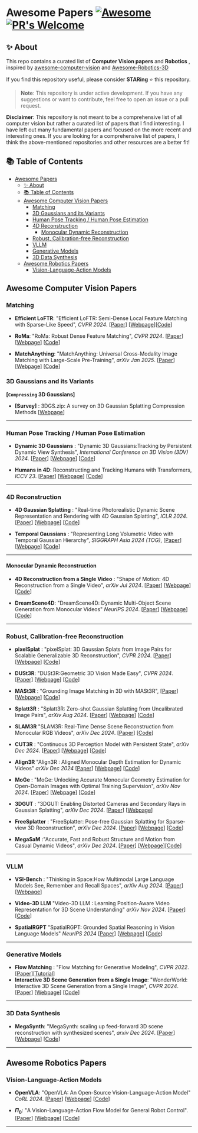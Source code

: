 # Awesome Papers [![Awesome](https://cdn.rawgit.com/sindresorhus/awesome/d7305f38d29fed78fa85652e3a63e154dd8e8829/media/badge.svg)](https://github.com/sindresorhus/awesome)  [![PR's Welcome](https://img.shields.io/badge/PRs-welcome-brightgreen.svg?style=flat)](http://makeapullrequest.com) 

## ✨ About

This repo contains a curated list of **Computer Vision papers** and **Robotics** , inspired by [awesome-computer-vision](https://github.com/jbhuang0604/awesome-computer-vision) and [Awesome-Robotics-3D
](https://github.com/zubair-irshad/Awesome-Robotics-3D)

If you find this repository useful, please consider **STARing** ⭐ this repository.

> **Note**: This repository is under active development. If you have any suggestions or want to contribute, feel free to open an issue or a pull request.

**Disclaimer**: This repository is not meant to be a comprehensive list of all computer vision but rather a curated list of papers that I find interesting. I have left out many fundamental papers and focused on the more recent and interesting ones. If you are looking for a comprehensive list of papers, I think the above-mentioned repositories and other resources are a better fit!

## 📚 Table of Contents
- [Awesome Papers   ](#awesome-papers---)
  - [✨ About](#-about)
  - [📚 Table of Contents](#-table-of-contents)
  - [Awesome Computer Vision Papers](#awesome-computer-vision-papers)
    - [Matching](#matching)
    - [3D Gaussians and its Variants](#3d-gaussians-and-its-variants)
    - [Human Pose Tracking / Human Pose Estimation](#human-pose-tracking--human-pose-estimation)
    - [4D Reconstruction](#4d-reconstruction)
      - [Monocular Dynamic Reconstruction](#monocular-dynamic-reconstruction)
    - [Robust, Calibration-free Reconstruction](#robust-calibration-free-reconstruction)
    - [VLLM](#vllm)
    - [Generative Models](#generative-models)
    - [3D Data Synthesis](#3d-data-synthesis)
  - [Awesome Robotics Papers](#awesome-robotics-papers)
    - [Vision-Language-Action Models](#vision-language-action-models)

## Awesome Computer Vision Papers

### Matching

* **Efficient LoFTR**: "Efficient LoFTR: Semi-Dense Local Feature Matching with Sparse-Like Speed", *CVPR 2024*. [[Paper](https://zju3dv.github.io/efficientloftr/files/EfficientLoFTR.pdf)] [[Webpage](https://zju3dv.github.io/efficientloftr/)][[Code](https://github.com/zju3dv/efficientloftr)]

* **RoMa**: "RoMa: Robust Dense Feature Matching", *CVPR 2024*. [[Paper](https://arxiv.org/abs/2305.15404)] [[Webpage](https://parskatt.github.io/RoMa/)] [[Code](https://github.com/Parskatt/RoMa)]

* **MatchAnything**: "MatchAnything: Universal Cross-Modality Image Matching with Large-Scale Pre-Training", *arXiv Jan 2025*. [[Paper](https://arxiv.org/abs/2501.07556)] [[Webpage](https://zju3dv.github.io/MatchAnything/)] [[Code](https://github.com/zju3dv/MatchAnything)]

### 3D Gaussians and its Variants

**[`Compressing` 3D Gaussians]**

* **[Survey]** : 3DGS.zip: A survey on 3D Gaussian Splatting Compression Methods [[Webpage](https://w-m.github.io/3dgs-compression-survey/)]

------------------------------

### Human Pose Tracking / Human Pose Estimation

* **Dynamic 3D Gaussians** : "Dynamic 3D Gaussians:Tracking by Persistent Dynamic View Synthesis", *International Conference on 3D Vision (3DV) 2024*. [[Paper](https://arxiv.org/pdf/2308.09713)] [[Webpage](https://dynamic3dgaussians.github.io/)] [[Code](https://github.com/JonathonLuiten/Dynamic3DGaussians)]

* **Humans in 4D**: Reconstructing and Tracking Humans with Transformers, *ICCV 23*. [[Paper](https://arxiv.org/pdf/2305.20091)] [[Webpage](https://shubham-goel.github.io/4dhumans/)] [[Code](https://github.com/shubham-goel/4D-Humans)]
------------------------------

### 4D Reconstruction

* **4D Gaussian Splatting** : "Real-time Photorealistic Dynamic Scene Representation and Rendering with 4D Gaussian Splatting", *ICLR 2024*. [[Paper](https://arxiv.org/pdf/2310.10642)] [[Webpage](https://fudan-zvg.github.io/4d-gaussian-splatting/)] [[Code](https://github.com/fudan-zvg/4d-gaussian-splatting)]


* **Temporal Gaussians** : "Representing Long Volumetric Video
with Temporal Gaussian Hierarchy", *SIGGRAPH Asia 2024 (TOG)*, [[Paper](https://arxiv.org/pdf/2412.09608)] [[Webpage](https://zju3dv.github.io/longvolcap/)] [[Code](https://github.com/zju3dv/EasyVolcap)]

------------------------------
#### Monocular Dynamic Reconstruction

* **4D Reconstruction from a Single Video** : "Shape of Motion:
4D Reconstruction from a Single Video", *arXiv Jul 2024*. [[Paper](https://arxiv.org/pdf/2405.02280)] [[Webpage](https://dreamscene4d.github.io/)] [[Code](https://github.com/dreamscene4d/dreamscene4d)]

* **DreamScene4D**: "DreamScene4D: Dynamic Multi-Object Scene Generation from Monocular Videos" *NeurIPS 2024*. [[Paper](https://arxiv.org/abs/2406.01584)] [[Webpage](https://www.anjiecheng.me/DreamScene4D)] [[Code](https://github.com/dreamscene4d/dreamscene4d)]

------------------------------


### Robust, Calibration-free Reconstruction

* **pixelSplat** : "pixelSplat: 3D Gaussian Splats from Image Pairs for Scalable Generalizable 3D Reconstruction", *CVPR 2024*. [[Paper](https://arxiv.org/pdf/2312.12337)] [[Webpage](https://davidcharatan.com/pixelsplat/)] [[Code](https://github.com/dcharatan/pixelsplat)]

* **DUSt3R**: "DUSt3R:Geometric 3D Vision Made Easy", *CVPR 2024*. [[Paper](https://arxiv.org/pdf/2312.14132)] [[Webpage](https://dust3r.europe.naverlabs.com/)] [[Code](https://github.com/naver/dust3r)]

* **MASt3R** : "Grounding Image Matching in 3D with MASt3R", [[Paper](https://arxiv.org/pdf/2406.09756)] [[Webpage](https://europe.naverlabs.com/blog/mast3r-matching-and-stereo-3d-reconstruction/)] [[Code](https://github.com/naver/mast3r)]

* **Splatt3R** : "Splatt3R: Zero-shot Gaussian Splatting from Uncalibrated Image Pairs", *arXiv Aug 2024*. [[Paper](https://arxiv.org/pdf/2408.13912)] [[Webpage](https://splatt3r.active.vision/)] [[Code](https://github.com/btsmart/splatt3r)]

* **SLAM3R** "SLAM3R: Real-Time Dense Scene Reconstruction from Monocular RGB Videos", *arXiv Dec 2024*. [[Paper](https://arxiv.org/abs/2412.09401)] [[Code](https://github.com/PKU-VCL-3DV/SLAM3R)]

* **CUT3R** : "Continuous 3D Perception Model with Persistent State", *arXiv Dec 2024*. [[Paper](https://arxiv.org/abs/2501.12387)] [[Webpage](https://cut3r.github.io/)] [[Code](https://github.com/CUT3R/CUT3R)]

* **Align3R** "Align3R : Aligned Monocular Depth Estimation for Dynamic Videos" *arXiv Dec 2024* [[Paper](https://arxiv.org/abs/2412.03079)] [[Webpage](https://igl-hkust.github.io/Align3R.github.io/)] [[Code](https://github.com/jiah-cloud/Align3R)]

* **MoGe** : "MoGe: Unlocking Accurate Monocular Geometry Estimation for Open-Domain Images with Optimal Training Supervision", *arXiv Nov 2024*. [[Paper](https://arxiv.org/pdf/2410.19115)] [[Webpage](https://wangrc.site/MoGePage/)] [[Code](https://github.com/microsoft/MoGe)]

* **3DGUT** : "3DGUT: Enabling Distorted Cameras and Secondary Rays in Gaussian Splatting", *arXiv Dec 2024*. [[Paper](https://arxiv.org/abs/2412.12507)] [[Webpage](https://research.nvidia.com/labs/toronto-ai/3DGUT/)]

* **FreeSplatter** : "FreeSplatter: Pose-free Gaussian Splatting for Sparse-view 3D Reconstruction", *arXiv Dec 2024*. [[Paper](https://arxiv.org/pdf/2412.09573)] [[Webpage](https://bluestyle97.github.io/projects/freesplatter/)] [[Code](https://github.com/TencentARC/FreeSplatter)]

* **MegaSaM** :"Accurate, Fast and Robust Structure and Motion from Casual Dynamic Videos", *arXiv Dec 2024*. [[Paper](https://arxiv.org/pdf/2412.04463)] [[Webpage](https://mega-sam.github.io/)][[Code](https://github.com/mega-sam/mega-sam)]


------------------------------


### VLLM

* **VSI-Bench** : "Thinking in Space:How Multimodal Large Language Models See, Remember and Recall Spaces", *arXiv Aug 2024*. [[Paper](https://arxiv.org/pdf/2412.14171)] [[Webpage](https://vision-x-nyu.github.io/thinking-in-space.github.io/)]

* **Video-3D LLM** "Video-3D LLM : Learning Position-Aware Video Representation for 3D Scene Understanding"  *arXiv Nov 2024*. [[Paper](https://arxiv.org/abs/2412.00493)] [[Code](https://github.com/LaVi-Lab/Video-3D-LLM)]

* **SpatialRGPT** "SpatialRGPT: Grounded Spatial Reasoning in Vision Language Models" *NeurIPS 2024* [[Paper](https://arxiv.org/abs/2406.01584)] [[Webpage](https://www.anjiecheng.me/SpatialRGPT)] [[Code](https://github.com/AnjieCheng/SpatialRGPT)]

------------------------------


### Generative Models

* **Flow Matching** : "Flow Matching for Generative Modeling", *CVPR 2022*. [[Paper](https://arxiv.org/abs/2210.02747)][[Tutorial](https://neurips.cc/virtual/2024/tutorial/99531)]
* **Interactive 3D Scene Generation from a Single Image**: "WonderWorld: Interactive 3D Scene Generation from a Single Image", *CVPR 2024*. [[Paper](https://arxiv.org/pdf/2406.09394)] [[Webpage](https://kovenyu.com/wonderworld/)] [[Code](https://github.com/KovenYu/WonderWorld)]


------------------------------

### 3D Data Synthesis

* **MegaSynth**: "MegaSynth: scaling up feed-forward 3D scene reconstruction with synthesized scenes", *arxiv Dec 2024*. [[Paper](https://arxiv.org/pdf/2412.14166)] [[Webpage](https://hwjiang1510.github.io/MegaSynth/)] [[Code](https://github.com/hwjiang1510/MegaSynth)]


------------------------------

## Awesome Robotics Papers

### Vision-Language-Action Models
* **OpenVLA**: "OpenVLA: An Open-Source Vision-Language-Action Model" *CoRL 2024*. [[Paper](https://arxiv.org/abs/2406.09246)] [[Webpage](https://openvla.github.io/)] [[Code](https://github.com/openvla/openvla)]

* **$\Pi_0$**: "A Vision-Language-Action Flow Model for
General Robot Control". [[Paper](https://www.physicalintelligence.company/download/pi0.pdf)] [[Webpage](https://www.physicalintelligence.company/blog/pi0)] [[Code](https://github.com/Physical-Intelligence/openpi)]

------------------------------